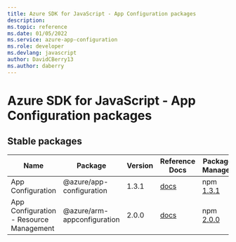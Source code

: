 ```yaml
---
title: Azure SDK for JavaScript - App Configuration packages
description: 
ms.topic: reference
ms.date: 01/05/2022
ms.service: azure-app-configuration
ms.role: developer
ms.devlang: javascript
author: DavidCBerry13
ms.author: daberry
---
```


# Azure SDK for JavaScript - App Configuration packages

## Stable packages

| Name                  | Package              | Version          | Reference Docs         | Package Manager                |
|-----------------------|----------------------|------------------|------------------------|--------------------------------|
| App Configuration | @azure/app-configuration | 1.3.1 | [docs](/azure/javascript/sdk/sdk-demo2/app-configuration/app-configuration/azure-app-configuration/stable)  | npm [1.3.1](https://www.npmjs.com/package/%40azure%2Fapp-configuration) |
| App Configuration - Resource Management | @azure/arm-appconfiguration | 2.0.0 | [docs](/azure/javascript/sdk/sdk-demo2/app-configuration/arm-appconfiguration/azure-arm-appconfiguration/stable)  | npm [2.0.0](https://www.npmjs.com/package/%40azure%2Farm-appconfiguration) |
 

 


 